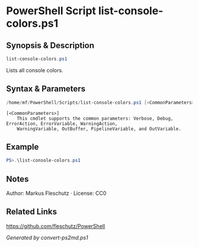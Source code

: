 # PowerShell Script list-console-colors.ps1

## Synopsis & Description
```powershell
list-console-colors.ps1
```

Lists all console colors.

## Syntax & Parameters
```powershell
/home/mf/PowerShell/Scripts/list-console-colors.ps1 [<CommonParameters>]
```

```
[<CommonParameters>]
    This cmdlet supports the common parameters: Verbose, Debug, ErrorAction, ErrorVariable, WarningAction, 
    WarningVariable, OutBuffer, PipelineVariable, and OutVariable.
```

## Example
```powershell
PS>.\list-console-colors.ps1
```


## Notes
Author: Markus Fleschutz · License: CC0

## Related Links
https://github.com/fleschutz/PowerShell

*Generated by convert-ps2md.ps1*
